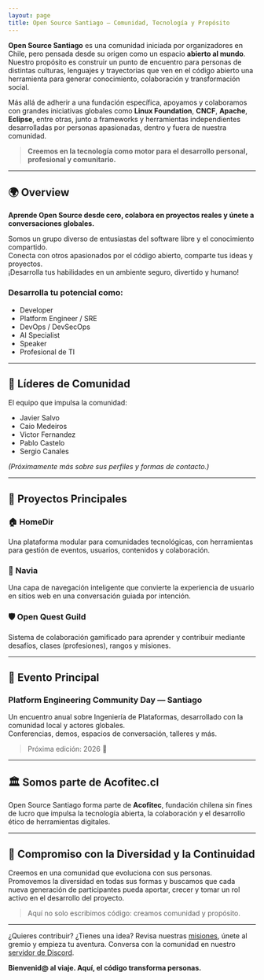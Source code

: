 ```yaml
---
layout: page
title: Open Source Santiago — Comunidad, Tecnología y Propósito
---
```


**Open Source Santiago** es una comunidad iniciada por organizadores en Chile, pero pensada desde su origen como un espacio **abierto al mundo**.
Nuestro propósito es construir un punto de encuentro para personas de distintas culturas, lenguajes y trayectorias que ven en el código abierto una herramienta para generar conocimiento, colaboración y transformación social.

Más allá de adherir a una fundación específica, apoyamos y colaboramos con grandes iniciativas globales como **Linux Foundation**, **CNCF**, **Apache**, **Eclipse**, entre otras, junto a frameworks y herramientas independientes desarrolladas por personas apasionadas, dentro y fuera de nuestra comunidad.

> **Creemos en la tecnología como motor para el desarrollo personal, profesional y comunitario.**

---

## 🌍 Overview

**Aprende Open Source desde cero, colabora en proyectos reales y únete a conversaciones globales.**

Somos un grupo diverso de entusiastas del software libre y el conocimiento compartido.  
Conecta con otros apasionados por el código abierto, comparte tus ideas y proyectos.  
¡Desarrolla tus habilidades en un ambiente seguro, divertido y humano!

### Desarrolla tu potencial como:
- Developer  
- Platform Engineer / SRE  
- DevOps / DevSecOps  
- AI Specialist  
- Speaker  
- Profesional de TI

---

## 👥 Líderes de Comunidad

El equipo que impulsa la comunidad:

- Javier Salvo  
- Caio Medeiros  
- Victor Fernandez  
- Pablo Castelo  
- Sergio Canales  

*(Próximamente más sobre sus perfiles y formas de contacto.)*

---

## 🧪 Proyectos Principales

### 🏠 HomeDir  
Una plataforma modular para comunidades tecnológicas, con herramientas para gestión de eventos, usuarios, contenidos y colaboración.

### 🌊 Navia  
Una capa de navegación inteligente que convierte la experiencia de usuario en sitios web en una conversación guiada por intención.

### 🛡️ Open Quest Guild  
Sistema de colaboración gamificado para aprender y contribuir mediante desafíos, clases (profesiones), rangos y misiones.

---

## 🎤 Evento Principal

### Platform Engineering Community Day — Santiago  
Un encuentro anual sobre Ingeniería de Plataformas, desarrollado con la comunidad local y actores globales.  
Conferencias, demos, espacios de conversación, talleres y más.

> Próxima edición: 2026 🚀

---

## 🏛️ Somos parte de Acofitec.cl

Open Source Santiago forma parte de **Acofitec**, fundación chilena sin fines de lucro que impulsa la tecnología abierta, la colaboración y el desarrollo ético de herramientas digitales.

---

## 🌱 Compromiso con la Diversidad y la Continuidad

Creemos en una comunidad que evoluciona con sus personas.  
Promovemos la diversidad en todas sus formas y buscamos que cada nueva generación de participantes pueda aportar, crecer y tomar un rol activo en el desarrollo del proyecto.

> Aquí no solo escribimos código: creamos comunidad y propósito.

---

¿Quieres contribuir? ¿Tienes una idea?
Revisa nuestras [misiones](https://github.com/OSSantiago/open-quest-guild/projects), únete al gremio y empieza tu aventura.
Conversa con la comunidad en nuestro [servidor de Discord](https://discord.gg/3eawzc9ybc).

**Bienvenid@ al viaje. Aquí, el código transforma personas.**
